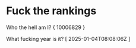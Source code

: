 # Fuck the rankings

Who the hell am I?
{ 10006829 }

What fucking year is it?
[ 2025-01-04T08:08:06Z ]
